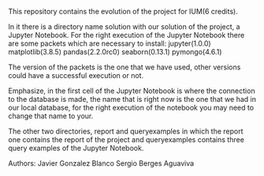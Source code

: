 This repository contains the evolution of the project for IUM(6 credits).

In it there is a directory name solution with our solution of the project, a Jupyter Notebook. 
For the right execution of the Jupyter Notebook there are some packets which are necessary to install: 
  jupyter(1.0.0)
  matplotlib(3.8.5)
  pandas(2.2.0rc0)
  seaborn(0.13.1)
  pymongo(4.6.1)

The version of the packets is the one that we have used, other versions could have a successful execution or not.

Emphasize, in the first cell of the Jupyter Notebook is where the connection to the database is made, the name 
that is right now is the one that we had in our local database, for the right execution of the notebook you may 
need to change that name to your.

The other two directories, report and queryexamples in which the report one contains the report of the project 
and queryexamples contains three query examples of the Jupyter Notebook.

Authors: 
Javier Gonzalez Blanco 
Sergio Berges Aguaviva

